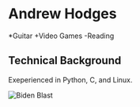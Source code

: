 # Andrew Hodges
*Guitar
+Video Games
-Reading
## Technical Background
Exeperienced in Python, C, and Linux.

![Biden Blast](https://pbs.twimg.com/ext_tw_video_thumb/1623489196362178560/pu/img/aVlJIBD7nM1PyG0R.jpg)
